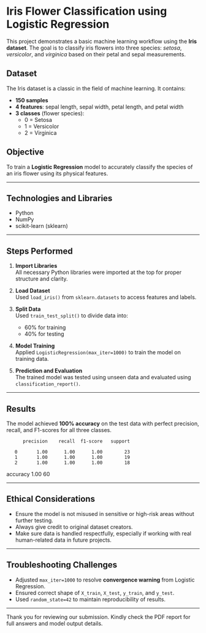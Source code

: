 # Iris Flower Classification using Logistic Regression

This project demonstrates a basic machine learning workflow using the **Iris dataset**. The goal is to classify iris flowers into three species: *setosa*, *versicolor*, and *virginica* based on their petal and sepal measurements.

##  Dataset
The Iris dataset is a classic in the field of machine learning. It contains:
- **150 samples**
- **4 features**: sepal length, sepal width, petal length, and petal width
- **3 classes** (flower species): 
  - 0 = Setosa  
  - 1 = Versicolor  
  - 2 = Virginica

## Objective
To train a **Logistic Regression** model to accurately classify the species of an iris flower using its physical features.

---

## Technologies and Libraries
- Python 
- NumPy
- scikit-learn (sklearn)

---

## Steps Performed

1. **Import Libraries**  
   All necessary Python libraries were imported at the top for proper structure and clarity.

2. **Load Dataset**  
   Used `load_iris()` from `sklearn.datasets` to access features and labels.

3. **Split Data**  
   Used `train_test_split()` to divide data into:
   - 60% for training
   - 40% for testing

4. **Model Training**  
   Applied `LogisticRegression(max_iter=1000)` to train the model on training data.

5. **Prediction and Evaluation**  
   The trained model was tested using unseen data and evaluated using `classification_report()`.

---

## Results

The model achieved **100% accuracy** on the test data with perfect precision, recall, and F1-scores for all three classes.


          precision    recall  f1-score   support

       0       1.00      1.00      1.00        23
       1       1.00      1.00      1.00        19
       2       1.00      1.00      1.00        18

accuracy                           1.00        60



---

##  Ethical Considerations

- Ensure the model is not misused in sensitive or high-risk areas without further testing.
- Always give credit to original dataset creators.
- Make sure data is handled respectfully, especially if working with real human-related data in future projects.

---

##  Troubleshooting Challenges

- Adjusted `max_iter=1000` to resolve **convergence warning** from Logistic Regression.
- Ensured correct shape of `X_train`, `X_test`, `y_train`, and `y_test`.
- Used `random_state=42` to maintain reproducibility of results.

---

Thank you for reviewing our submission. Kindly check the PDF report for full answers and model output details.


